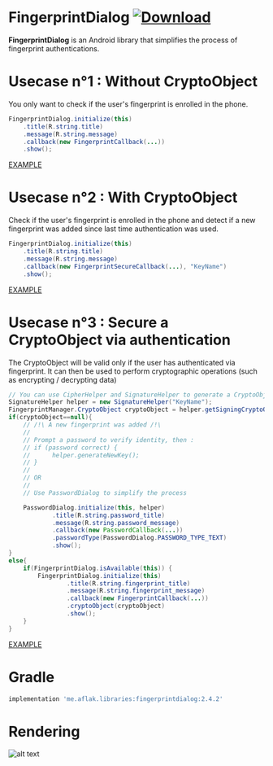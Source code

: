 # FingerprintDialog [ ![Download](https://api.bintray.com/packages/omaflak/maven/fingerprintdialog/images/download.svg) ](https://bintray.com/omaflak/maven/fingerprintdialog/_latestVersion)

**FingerprintDialog** is an Android library that simplifies the process of fingerprint authentications.

# Usecase n°1 : Without CryptoObject

You only want to check if the user's fingerprint is enrolled in the phone.

```java
FingerprintDialog.initialize(this)
    .title(R.string.title)
    .message(R.string.message)
    .callback(new FingerprintCallback(...))
    .show();
```

[EXAMPLE](https://github.com/omaflak/FingerprintDialog-Library/blob/master/app/src/main/java/me/aflak/fingerprintdialoglibrary/FingerprintExample.java)
        
# Usecase n°2 : With CryptoObject

Check if the user's fingerprint is enrolled in the phone and detect if a new fingerprint was added since last time authentication was used.

```java
FingerprintDialog.initialize(this)
    .title(R.string.title)
    .message(R.string.message)
    .callback(new FingerprintSecureCallback(...), "KeyName")
    .show();
```
        
[EXAMPLE](https://github.com/omaflak/FingerprintDialog-Library/blob/master/app/src/main/java/me/aflak/fingerprintdialoglibrary/FingerprintSecureExample1.java)

# Usecase n°3 : Secure a CryptoObject via authentication

The CryptoObject will be valid only if the user has authenticated via fingerprint. It can then be used to perform cryptographic operations (such as encrypting / decrypting data)

```java
// You can use CipherHelper and SignatureHelper to generate a CryptoObject, or you can create your own one
SignatureHelper helper = new SignatureHelper("KeyName");
FingerprintManager.CryptoObject cryptoObject = helper.getSigningCryptoObject();
if(cryptoObject==null){
    // /!\ A new fingerprint was added /!\
    //
    // Prompt a password to verify identity, then :
    // if (password correct) {
    //      helper.generateNewKey();
    // }
    //
    // OR
    //
    // Use PasswordDialog to simplify the process

    PasswordDialog.initialize(this, helper)
            .title(R.string.password_title)
            .message(R.string.password_message)
            .callback(new PasswordCallback(...))
            .passwordType(PasswordDialog.PASSWORD_TYPE_TEXT)
            .show();
}
else{
    if(FingerprintDialog.isAvailable(this)) {
        FingerprintDialog.initialize(this)
                .title(R.string.fingerprint_title)
                .message(R.string.fingerprint_message)
                .callback(new FingerprintCallback(...))
                .cryptoObject(cryptoObject)
                .show();
    }   
}
```

[EXAMPLE](https://github.com/omaflak/FingerprintDialog-Library/blob/master/app/src/main/java/me/aflak/fingerprintdialoglibrary/FingerprintSecureExample2.java)

# Gradle

```gradle
implementation 'me.aflak.libraries:fingerprintdialog:2.4.2'
```
    
# Rendering

![alt text](https://github.com/omaflak/FingerprintDialog/blob/master/GIF/demo.gif?raw=true)
